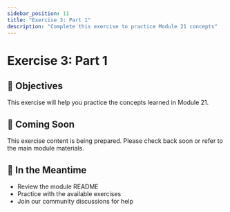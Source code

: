 ```yaml
---
sidebar_position: 11
title: "Exercise 3: Part 1"
description: "Complete this exercise to practice Module 21 concepts"
---
```


# Exercise 3: Part 1

## 🎯 Objectives

This exercise will help you practice the concepts learned in Module 21.

## 📝 Coming Soon

This exercise content is being prepared. Please check back soon or refer to the main module materials.

## 🚀 In the Meantime

- Review the module README
- Practice with the available exercises
- Join our community discussions for help
